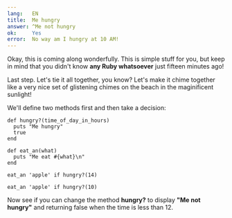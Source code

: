 ```yaml
---
lang:   EN
title:  Me hungry
answer: ^Me not hungry
ok:     Yes
error:  No way am I hungry at 10 AM!
---
```


Okay, this is coming along wonderfully. This is simple stuff for you, but keep in mind that you
didn't know __any Ruby whatsoever__ just fifteen minutes ago!

Last step. Let's tie it all together, you know? Let's make it chime together like a very nice set
of glistening chimes on the beach in the maginificent sunlight!

We'll define two methods first and then take a decision:

    def hungry?(time_of_day_in_hours)
      puts "Me hungry"
      true
    end

    def eat_an(what)
      puts "Me eat #{what}\n"
    end

    eat_an 'apple' if hungry?(14)

    eat_an 'apple' if hungry?(10)

Now see if you can change the method __hungry?__ to display __"Me not hungry"__ and returning false
when the time is less than 12.
